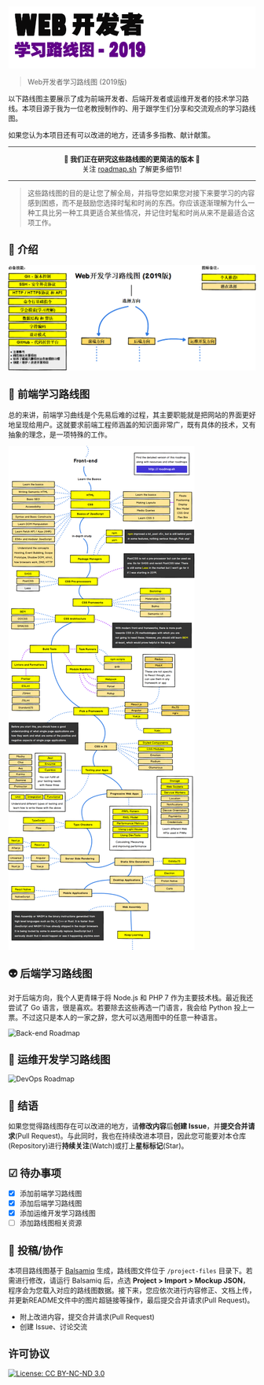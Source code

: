 ![Web开发者学习路线图](./images/logo.png)

> Web开发者学习路线图 (2019版)

以下路线图主要展示了成为前端开发者、后端开发者或运维开发者的技术学习路线。本项目源于我为一位老教授制作的、用于跟学生们分享和交流观点的学习路线图。

如果您认为本项目还有可以改进的地方，还请多多指教、献计献策。

***
<p align="center"><b> 🎉 我们正在研究这些路线图的更简洁的版本 🎉 </b><br>关注 <a href="http://roadmap.sh">roadmap.sh</a> 了解更多细节!</p>

***

> 这些路线图的目的是让您了解全局，并指导您如果您对接下来要学习的内容感到困惑，而不是鼓励您选择时髦和时尚的东西。你应该逐渐理解为什么一种工具比另一种工具更适合某些情况，并记住时髦和时尚从来不是最适合这项工作。

## 🚀 介绍

![Web Developer Roadmap Introduction](./images/intro.png)

## 🎨 前端学习路线图

总的来讲，前端学习曲线是个先易后难的过程，其主要职能就是把网站的界面更好地呈现给用户。这就要求前端工程师涵盖的知识面非常广，既有具体的技术，又有抽象的理念，是一项特殊的工作。

![Frontend Roadmap](./images/frontend.png?fix=531)

## 👽 后端学习路线图

对于后端方向，我个人更青睐于将 Node.js 和 PHP 7 作为主要技术栈。最近我还尝试了 Go 语言，很是喜欢。若要除去这些再选一门语言，我会给 Python 投上一票。不过这只是本人的一家之辞，您大可以选用图中的任意一种语言。  

![Back-end Roadmap](./images/backend.png)

## 👷 运维开发学习路线图

![DevOps Roadmap](./images/devops.png)

## 🚦 结语

如果您觉得路线图存在可以改进的地方，请**修改内容**后**创建 Issue**，并**提交合并请求**(Pull Request)。与此同时，我也在持续改进本项目，因此您可能要对本仓库(Repository)进行**持续关注**(Watch)或打上**星标标记**(Star)。

## ☑ 待办事项

- [x] 添加前端学习路线图
- [x] 添加后端学习路线图
- [x] 添加运维开发学习路线图
- [ ] 添加路线图相关资源

## 👬 投稿/协作

本项目路线图基于 [Balsamiq](https://balsamiq.com/products/mockups/) 生成，路线图文件位于 `/project-files` 目录下。若需进行修改，请运行 Balsamiq 后，点选 **Project > Import > Mockup JSON**，程序会为您载入对应的路线图数据。接下来，您应依次进行内容修正、文档上传，并更新README文件中的图片超链接等操作，最后提交合并请求(Pull Request)。	

- 附上改进内容，提交合并请求(Pull Request)
- 创建 Issue、讨论交流
 
## 许可协议

[![License: CC BY-NC-ND 3.0](https://img.shields.io/badge/License-CC%20BY--NC--ND%203.0-lightgrey.svg)](https://creativecommons.org/licenses/by-nc-nd/3.0/)
